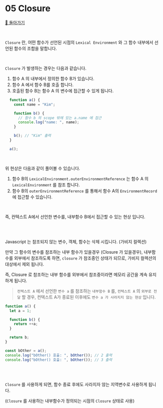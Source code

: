 # 05 Closure

[🐫 돌아가기](https://github.com/Chocobe/-Study-Javascript-ES5-2021)

<br/>

``Closure`` 란, 어떤 함수가 선언된 시점의 ``Lexical Environment`` 와 그 함수 내부에서 선언된 함수의 조합을 말합니다.

<br/>

``Closure`` 가 발생하는 경우는 다음과 같습니다.
  1. 함수 A 의 내부에서 정의한 함수 B가 있습니다.
  2. 함수 A 에서 함수 B를 호출 합니다.
  3. 호출된 함수 B는 함수 A 의 변수에 접근할 수 있게 됩니다.

  ```javascript
    function a() {
      const name = "Kim";

      function b() {
        // 함수 b 의 scope 밖에 있는 a.name 에 접근
        console.log("name: ", name);
      }

      b(); // "Kim" 출력
    }

    a();
  ```

<br/>

위 현상은 다음과 같이 풀어볼 수 있습니다.
  1. 함수 B의 ``LexicalEnvironment.outerEnvironmentReference`` 는 함수 A 의 ``LexicalEnvironment`` 를 참조 합니다.
  2. 함수 B의 ``outerEnvironmentReference`` 를 통해서 함수 A의 ``EnvironmentRecord`` 에 접근할 수 있습니다.

<br/>

즉, 컨텍스트 A에서 선언한 변수를, 내부함수 B에서 접근할 수 있는 현상 입니다.


<br/><br/>


Javascript 는 참조되지 않는 변수, 객체, 함수는 삭제 시킵니다. (가비지 컬렉션)

만약 그 함수의 변수를 참조하는 내부 함수가 있을경우 (Closure 가 있을경우), 내부함수를 외부에서 참조하도록 하면, ``closure`` 가 참조중인 상태가 되므로, 가비지 컬렉션의 대상에서 제외 됩니다.

즉, Closure 로 참조하는 내부 함수를 외부에서 참조중이라면 메모리 공간을 계속 유지하게 됩니다.

> ``컨텍스트 A`` 에서 선언한 ``변수 a`` 를 참조하는 ``내부함수 B`` 를, ``컨텍스트 A`` 의 ``외부로 전달`` 할 경우, 컨텍스트 A가 종료된 이후에도 ``변수 a 가 사라지지 않는 현상`` 입니다.

```javascript
function a() {
  let a = 1;

  function b() {
    return ++a;
  } 

  return b;
}

const bOther = a();
console.log("bOther() 호출: ", bOther()); // 2 출력
console.log("bOther() 호출: ", bOther()); // 3 출력
```


<br/><br/>


``Closure`` 를 사용하게 되면, 함수 종료 후에도 사라지자 않는 지역변수로 사용하게 됩니다.

(``Closure`` 를 사용하는 내부함수가 정의되는 시점의 ``Closure`` 상태로 사용)